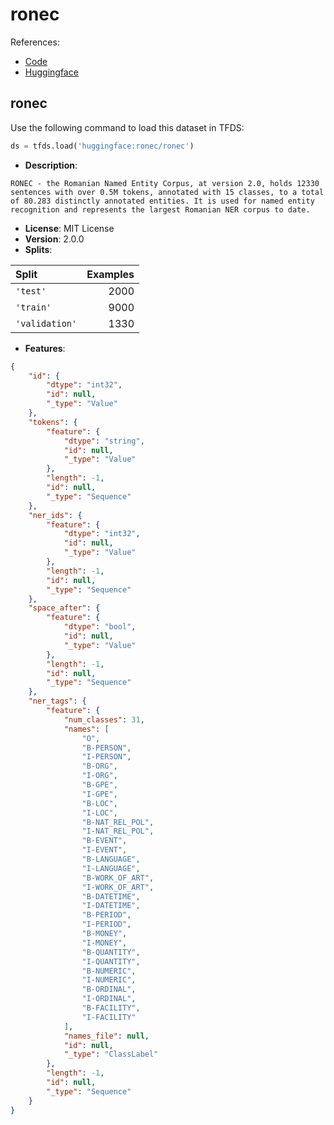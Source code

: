 # ronec

References:

*   [Code](https://github.com/huggingface/datasets/blob/master/datasets/ronec)
*   [Huggingface](https://huggingface.co/datasets/ronec)


## ronec


Use the following command to load this dataset in TFDS:

```python
ds = tfds.load('huggingface:ronec/ronec')
```

*   **Description**:

```
RONEC - the Romanian Named Entity Corpus, at version 2.0, holds 12330 sentences with over 0.5M tokens, annotated with 15 classes, to a total of 80.283 distinctly annotated entities. It is used for named entity recognition and represents the largest Romanian NER corpus to date.
```

*   **License**: MIT License
*   **Version**: 2.0.0
*   **Splits**:

Split  | Examples
:----- | -------:
`'test'` | 2000
`'train'` | 9000
`'validation'` | 1330

*   **Features**:

```json
{
    "id": {
        "dtype": "int32",
        "id": null,
        "_type": "Value"
    },
    "tokens": {
        "feature": {
            "dtype": "string",
            "id": null,
            "_type": "Value"
        },
        "length": -1,
        "id": null,
        "_type": "Sequence"
    },
    "ner_ids": {
        "feature": {
            "dtype": "int32",
            "id": null,
            "_type": "Value"
        },
        "length": -1,
        "id": null,
        "_type": "Sequence"
    },
    "space_after": {
        "feature": {
            "dtype": "bool",
            "id": null,
            "_type": "Value"
        },
        "length": -1,
        "id": null,
        "_type": "Sequence"
    },
    "ner_tags": {
        "feature": {
            "num_classes": 31,
            "names": [
                "O",
                "B-PERSON",
                "I-PERSON",
                "B-ORG",
                "I-ORG",
                "B-GPE",
                "I-GPE",
                "B-LOC",
                "I-LOC",
                "B-NAT_REL_POL",
                "I-NAT_REL_POL",
                "B-EVENT",
                "I-EVENT",
                "B-LANGUAGE",
                "I-LANGUAGE",
                "B-WORK_OF_ART",
                "I-WORK_OF_ART",
                "B-DATETIME",
                "I-DATETIME",
                "B-PERIOD",
                "I-PERIOD",
                "B-MONEY",
                "I-MONEY",
                "B-QUANTITY",
                "I-QUANTITY",
                "B-NUMERIC",
                "I-NUMERIC",
                "B-ORDINAL",
                "I-ORDINAL",
                "B-FACILITY",
                "I-FACILITY"
            ],
            "names_file": null,
            "id": null,
            "_type": "ClassLabel"
        },
        "length": -1,
        "id": null,
        "_type": "Sequence"
    }
}
```


